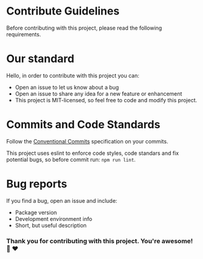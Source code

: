 # Contribute Guidelines

Before contributing with this project, please read the following requirements.

# Our standard

Hello, in order to contribute with this project you can:

- Open an issue to let us know about a bug
- Open an issue to share any idea for a new feature or enhancement
- This project is MIT-licensed, so feel free to code and modify this project.

# Commits and Code Standards

Follow the [Conventional Commits](https://www.conventionalcommits.org/en/v1.0.0-beta.2/) specification on your commits.

This project uses eslint to enforce code styles, code standars and fix potential bugs, so before commit run: `npm run lint`.

# Bug reports

If you find a bug, open an issue and include:

- Package version
- Development environment info
- Short, but useful description

### Thank you for contributing with this project. You're awesome! :pray: :heart:
